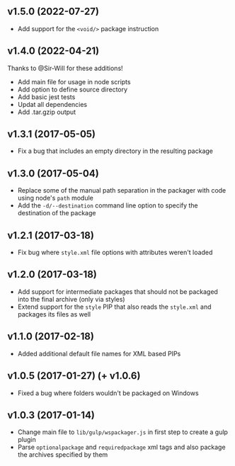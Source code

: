 ## **v1.5.0** (2022-07-27)
- Add support for the `<void/>` package instruction

## **v1.4.0** (2022-04-21)
Thanks to @Sir-Will for these additions!

- Add main file for usage in node scripts
- Add option to define source directory
- Add basic jest tests
- Updat all dependencies
- Add .tar.gzip output

## **v1.3.1** (2017-05-05)
- Fix a bug that includes an empty directory in the resulting package

## **v1.3.0** (2017-05-04)
- Replace some of the manual path separation in the packager with code using node's `path` module
- Add the `-d/--destination` command line option to specify the destination of the package

## **v1.2.1** (2017-03-18)
- Fix bug where `style.xml` file options with attributes weren't loaded

## **v1.2.0** (2017-03-18)
- Add support for intermediate packages that should not be packaged into the final archive (only via styles)
- Extend support for the `style` PIP that also reads the `style.xml` and packages its files as well

## **v1.1.0** (2017-02-18)
- Added additional default file names for XML based PIPs

## **v1.0.5** (2017-01-27) (+ **v1.0.6**)
- Fixed a bug where folders wouldn't be packaged on Windows

## **v1.0.3** (2017-01-14)
- Change main file to `lib/gulp/wspackager.js` in first step to create a gulp plugin
- Parse `optionalpackage` and `requiredpackage` xml tags and also package the archives specified by them
